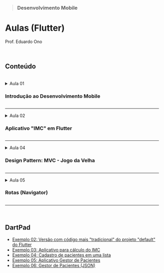 > ### Desenvolvimento Mobile

# Aulas (Flutter)

Prof. Eduardo Ono

<br>

## Conteúdo
<br>

<details>
  <summary>Aula 01

  ### Introdução ao Desenvolvimento Mobile
  </summary>
  <section markdown="1">

  * Conceitos

  * História dos Dispositivos Móveis
    * [TecMundo] [A história do Android](https://www.youtube.com/watch?v=5K4pEk19nhs) (YouTube, 9:12, Ago/2017)

  * Introdução ao Flutter

  * Configuração do Ambiente de Desenvolvimento em Flutter

  * Exemplos de Aplicações em Flutter
    * "Hello World": [exemplo_01](../conteudo/flutter/exemplos/exemplo_01/)
    * Aplicativo "default" criado pelo `flutter create`: [exemplo_02](../conteudo/flutter/exemplos/exemplo_02/) \| [DartPad](https://dartpad.dev/embed-flutter.html?gh_owner=eduardo-ono&gh_repo=desenvolvimento-mobile&gh_path=aulas/aula_01/lib&theme=dark&run=true&split=75)

  * Vídeos de Apoio
    * [Filipe Deschamps] [A Primeira Aula de Flutter Que Todo Mundo Deveria Ter](https://www.youtube.com/watch?v=J4BVaXkwmM8) (39:59, YouTube, Fev/2021)

  </section>
</details>

---

<details>
  <summary>Aula 02

  ### Aplicativo "IMC" em Flutter
  </summary>
  <section markdown="1">

  </section>
</details>

---

<details>
  <summary>Aula 04

  ### Design Pattern: MVC - Jogo da Velha
  </summary>
  <section markdown="1">

  * [Aplicativo Jogo da Velha "Tic Tac Toe" usando o padrão MVC](../conteudo/flutter/exemplos/tic_tac_toe_mvc)

  </section>
</details>

---

<details>
  <summary>Aula 05

  ### Rotas (Navigator)
  </summary>
  <section markdown="1">

  * [Rotas nomeadas](../conteudo/flutter/fundamentos/rotas/exemplos/rotas_nomeadas/)
  * [Rotas nomeadas com menu]('../conteudo/flutter/fundamentos/rotas/exemplos/rotas_nomeadas_menu/)

  </section>
</details>

---

<br>

## DartPad

  * [Exemplo 02: Versão com código mais "tradicional" do projeto "default" do Flutter](https://dartpad.dev/embed-flutter.html?gh_owner=eduardo-ono&gh_repo=desenvolvimento-mobile&gh_path=aulas/aula_02/lib&theme=dark&run=true&split=75)
  * [Exemplo 03: Aplicativo para cálculo do IMC](https://dartpad.dev/embed-flutter.html?gh_owner=eduardo-ono&gh_repo=desenvolvimento-mobile&gh_path=aulas/aula_03/lib&theme=dark&run=true&split=75)
  * [Exemplo 04: Cadastro de pacientes em uma lista](https://dartpad.dev/embed-flutter.html?gh_owner=eduardo-ono&gh_repo=desenvolvimento-mobile&gh_path=aulas/aula_04/lib&theme=dark&run=true&split=75)
  * [Exemplo 05: Aplicativo Gestor de Pacientes](https://dartpad.dev/embed-flutter.html?gh_owner=eduardo-ono&gh_repo=desenvolvimento-mobile&gh_path=aulas/aula_05/lib&theme=dark&run=true&split=75)
  * [Exemplo 06: Gestor de Pacientes (JSON)]()

<br>
